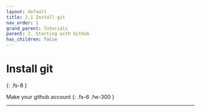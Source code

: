 ```yaml
---
layout: default
title: 2.1 Install git
nav_order: 1
grand_parent: Tutorials
parent: 2. Starting with GitHub
has_children: false
---
```



# Install git
{: .fs-8 }

Make your github account
{: .fs-6 .fw-300 }

---
